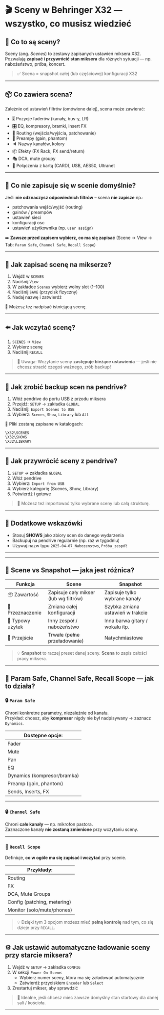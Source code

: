 # 🎬 Sceny w Behringer X32 — wszystko, co musisz wiedzieć

## 🧠 Co to są sceny?

Sceny (ang. *Scenes*) to zestawy zapisanych ustawień miksera X32.  
Pozwalają **zapisać i przywrócić stan miksera** dla różnych sytuacji — np. nabożeństwo, próba, koncert.

> ✅ Scena = snapshot całej (lub częściowej) konfiguracji X32

---

## 📦 Co zawiera scena?

Zależnie od ustawień filtrów (omówione dalej), scena może zawierać:

- 🎚️ Pozycje faderów (kanały, bus-y, LR)
- 🎛️ EQ, kompresory, bramki, insert FX
- 🧠 Routing (wejścia/wyjścia, patchowanie)
- 🎤 Preampy (gain, phantom)
- 🔈 Nazwy kanałów, kolory
- 📦 Efekty (FX Rack, FX send/return)
- 🎭 DCA, mute groupy
- 🔄 Połączenia z kartą (CARD), USB, AES50, Ultranet

---

## 🛑 Co **nie** zapisuje się w scenie domyślnie?

Jeśli **nie odznaczysz odpowiednich filtrów** – scena **nie zapisze** np.:

- patchowania wejść/wyjść (routing)
- gainów / preampów
- ustawień sieci
- konfiguracji osc
- ustawień użytkownika (np. `user assign`)

➡️ **Zawsze przed zapisem wybierz, co ma się zapisać** (Scene → View → Tab: `Param Safe`, `Channel Safe`, `Recall Scope`)

---

## 💾 Jak zapisać scenę na mikserze?

1. Wejdź w `SCENES`
2. Naciśnij `View`
3. W zakładce `Scenes` wybierz wolny slot (1–100)
4. Naciśnij `SAVE` (przycisk fizyczny)
5. Nadaj nazwę i zatwierdź

📌 Możesz też nadpisać istniejącą scenę.

---

## ⬅️ Jak wczytać scenę?

1. `SCENES` → `View`
2. Wybierz scenę
3. Naciśnij `RECALL`

> 🧠 Uwaga: Wczytanie sceny **zastępuje bieżące ustawienia** — jeśli nie chcesz stracić czegoś ważnego, zrób backup!

---

## 🧰 Jak zrobić backup scen na pendrive?

1. Włóż pendrive do portu USB z przodu miksera
2. Przejdź: `SETUP` → zakładka `GLOBAL`
3. Naciśnij: `Export Scenes to USB`
4. Wybierz: `Scenes`, `Show`, `Library` lub `All`

📁 Pliki zostaną zapisane w katalogach:

```
\X32\SCENES
\X32\SHOWS
\X32\LIBRARY
```


---

## 🔄 Jak przywrócić sceny z pendrive?

1. `SETUP` → zakładka `GLOBAL`
2. Włóż pendrive
3. Wybierz: `Import from USB`
4. Wybierz kategorię (Scenes, Show, Library)
5. Potwierdź i gotowe

> 📌 Możesz też importować tylko wybrane sceny lub całą strukturę.

---

## 🧠 Dodatkowe wskazówki

- Stosuj **SHOWS** jako zbiory scen do danego wydarzenia
- Backupuj na pendrive regularnie (np. raz w tygodniu)
- Używaj nazw typu `2025-04-07_Nabozenstwo`, `Próba_zespół`

---

---

## 🔁 Scene vs Snapshot — jaka jest różnica?

| Funkcja       | Scene                         | Snapshot                    |
|---------------|-------------------------------|-----------------------------|
| 📦 Zawartość   | Zapisuje cały mikser (lub wg filtrów) | Zapisuje tylko wybrane kanały |
| 🧠 Przeznaczenie | Zmiana całej konfiguracji       | Szybka zmiana ustawień w trakcie |
| 🎯 Typowy użytek | Inny zespół / nabożeństwo        | Inna barwa gitary / wokalu itp. |
| 🔄 Przejście  | Trwałe (pełne przeładowanie)   | Natychmiastowe              |

> 💡 **Snapshot** to raczej preset danej sceny. **Scena** to zapis całości pracy miksera.

---

## 🧪 Param Safe, Channel Safe, Recall Scope — jak to działa?

### 🔒 `Param Safe`

Chroni konkretne parametry, niezależnie od kanału.  
Przykład: chcesz, aby **kompresor** nigdy nie był nadpisywany → zaznacz `Dynamics`.

| Dostępne opcje:      |
|----------------------|
| Fader                |
| Mute                 |
| Pan                  |
| EQ                   |
| Dynamics (kompresor/bramka) |
| Preamp (gain, phantom) |
| Sends, Inserts, FX   |

---

### 🔒 `Channel Safe`

Chroni **całe kanały** — np. mikrofon pastora.  
Zaznaczone kanały **nie zostaną zmienione** przy wczytaniu sceny.

---

### 🧩 `Recall Scope`

Definiuje, **co w ogóle ma się zapisać i wczytać** przy scenie.

| Przykłady:                 |
|----------------------------|
| Routing                    |
| FX                        |
| DCA, Mute Groups           |
| Config (patching, metering) |
| Monitor (solo/mute/phones) |

> 💡 Dzięki tym 3 opcjom możesz mieć **pełną kontrolę** nad tym, co się dzieje przy `RECALL`.

---

## ⚙️ Jak ustawić automatyczne ładowanie sceny przy starcie miksera?

1. Wejdź w `SETUP` → zakładka `CONFIG`
2. W sekcji `Power On Scene`:
    - Wybierz numer sceny, która ma się załadować automatycznie
    - Zatwierdź przyciskiem `Encoder` lub `Select`
3. Zrestartuj mikser, aby sprawdzić

> 🧠 Idealne, jeśli chcesz mieć zawsze domyślny stan startowy dla danej sali / kościoła.

---

